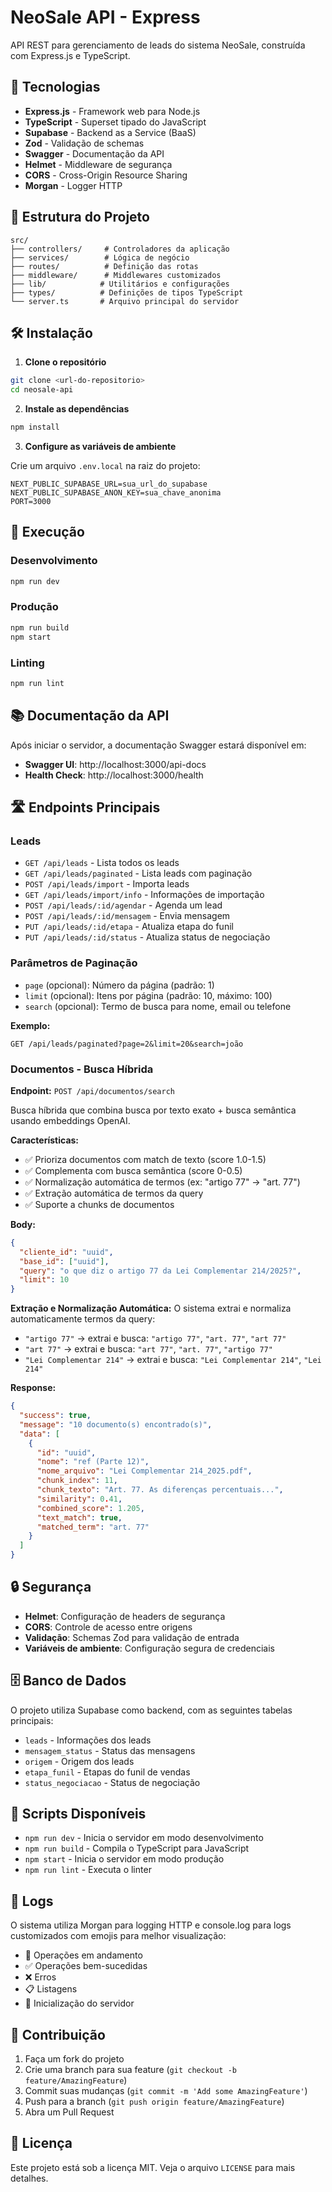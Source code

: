 # NeoSale API - Express

API REST para gerenciamento de leads do sistema NeoSale, construída com Express.js e TypeScript.

## 🚀 Tecnologias

- **Express.js** - Framework web para Node.js
- **TypeScript** - Superset tipado do JavaScript
- **Supabase** - Backend as a Service (BaaS)
- **Zod** - Validação de schemas
- **Swagger** - Documentação da API
- **Helmet** - Middleware de segurança
- **CORS** - Cross-Origin Resource Sharing
- **Morgan** - Logger HTTP

## 📁 Estrutura do Projeto

```
src/
├── controllers/     # Controladores da aplicação
├── services/        # Lógica de negócio
├── routes/          # Definição das rotas
├── middleware/      # Middlewares customizados
├── lib/            # Utilitários e configurações
├── types/          # Definições de tipos TypeScript
└── server.ts       # Arquivo principal do servidor
```

## 🛠️ Instalação

1. **Clone o repositório**
```bash
git clone <url-do-repositorio>
cd neosale-api
```

2. **Instale as dependências**
```bash
npm install
```

3. **Configure as variáveis de ambiente**

Crie um arquivo `.env.local` na raiz do projeto:

```env
NEXT_PUBLIC_SUPABASE_URL=sua_url_do_supabase
NEXT_PUBLIC_SUPABASE_ANON_KEY=sua_chave_anonima
PORT=3000
```

## 🚀 Execução

### Desenvolvimento
```bash
npm run dev
```

### Produção
```bash
npm run build
npm start
```

### Linting
```bash
npm run lint
```

## 📚 Documentação da API

Após iniciar o servidor, a documentação Swagger estará disponível em:
- **Swagger UI**: http://localhost:3000/api-docs
- **Health Check**: http://localhost:3000/health

## 🛣️ Endpoints Principais

### Leads
- `GET /api/leads` - Lista todos os leads
- `GET /api/leads/paginated` - Lista leads com paginação
- `POST /api/leads/import` - Importa leads
- `GET /api/leads/import/info` - Informações de importação
- `POST /api/leads/:id/agendar` - Agenda um lead
- `POST /api/leads/:id/mensagem` - Envia mensagem
- `PUT /api/leads/:id/etapa` - Atualiza etapa do funil
- `PUT /api/leads/:id/status` - Atualiza status de negociação

### Parâmetros de Paginação

- `page` (opcional): Número da página (padrão: 1)
- `limit` (opcional): Itens por página (padrão: 10, máximo: 100)
- `search` (opcional): Termo de busca para nome, email ou telefone

**Exemplo:**
```
GET /api/leads/paginated?page=2&limit=20&search=joão
```

### Documentos - Busca Híbrida

**Endpoint:** `POST /api/documentos/search`

Busca híbrida que combina busca por texto exato + busca semântica usando embeddings OpenAI.

**Características:**
- ✅ Prioriza documentos com match de texto (score 1.0-1.5)
- ✅ Complementa com busca semântica (score 0-0.5)
- ✅ Normalização automática de termos (ex: "artigo 77" → "art. 77")
- ✅ Extração automática de termos da query
- ✅ Suporte a chunks de documentos

**Body:**
```json
{
  "cliente_id": "uuid",
  "base_id": ["uuid"],
  "query": "o que diz o artigo 77 da Lei Complementar 214/2025?",
  "limit": 10
}
```

**Extração e Normalização Automática:**
O sistema extrai e normaliza automaticamente termos da query:
- `"artigo 77"` → extrai e busca: `"artigo 77"`, `"art. 77"`, `"art 77"`
- `"art 77"` → extrai e busca: `"art 77"`, `"art. 77"`, `"artigo 77"`
- `"Lei Complementar 214"` → extrai e busca: `"Lei Complementar 214"`, `"Lei 214"`

**Response:**
```json
{
  "success": true,
  "message": "10 documento(s) encontrado(s)",
  "data": [
    {
      "id": "uuid",
      "nome": "ref (Parte 12)",
      "nome_arquivo": "Lei Complementar 214_2025.pdf",
      "chunk_index": 11,
      "chunk_texto": "Art. 77. As diferenças percentuais...",
      "similarity": 0.41,
      "combined_score": 1.205,
      "text_match": true,
      "matched_term": "art. 77"
    }
  ]
}
```

## 🔒 Segurança

- **Helmet**: Configuração de headers de segurança
- **CORS**: Controle de acesso entre origens
- **Validação**: Schemas Zod para validação de entrada
- **Variáveis de ambiente**: Configuração segura de credenciais

## 🗄️ Banco de Dados

O projeto utiliza Supabase como backend, com as seguintes tabelas principais:

- `leads` - Informações dos leads
- `mensagem_status` - Status das mensagens
- `origem` - Origem dos leads
- `etapa_funil` - Etapas do funil de vendas
- `status_negociacao` - Status de negociação

## 🔧 Scripts Disponíveis

- `npm run dev` - Inicia o servidor em modo desenvolvimento
- `npm run build` - Compila o TypeScript para JavaScript
- `npm start` - Inicia o servidor em modo produção
- `npm run lint` - Executa o linter

## 📝 Logs

O sistema utiliza Morgan para logging HTTP e console.log para logs customizados com emojis para melhor visualização:

- 🔄 Operações em andamento
- ✅ Operações bem-sucedidas
- ❌ Erros
- 📋 Listagens
- 🚀 Inicialização do servidor

## 🤝 Contribuição

1. Faça um fork do projeto
2. Crie uma branch para sua feature (`git checkout -b feature/AmazingFeature`)
3. Commit suas mudanças (`git commit -m 'Add some AmazingFeature'`)
4. Push para a branch (`git push origin feature/AmazingFeature`)
5. Abra um Pull Request

## 📄 Licença

Este projeto está sob a licença MIT. Veja o arquivo `LICENSE` para mais detalhes.
